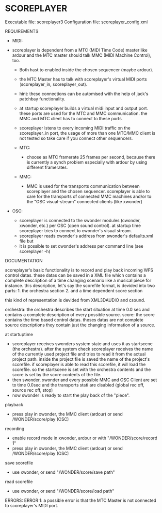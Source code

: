 # SCOREPLAYER
Executable    file: scoreplayer3
Configuration file: scoreplayer_config.xml

REQUIREMENTS

- MIDI:
- scoreplayer is dependent from a MTC (MIDI Time Code) master like ardour and the MTC master should talk MMC (MIDI Machine Control), too.   
    - Both hast to enabled inside the chosen sequencer (maybe ardour).  
    - the MTC Master has to talk with scoreplayer's virtual MIDI ports (scoreplayer_in, scoreplayer_out). 
    - hint: these connections can be automised with the help of jack's patchbay functionality.

    - at startup scoreplayer builds a virtual midi input and output port. these ports are used for the MTC and MMC communication. 
      the MMC and MTC client has to connect to these ports
    - scoreplayer lstens to every incoming MIDI traffic on the scoreplayer_in port, the usage of more than one MTC/MMC client is not 
      tested so take care if you connect other sequencers.
    - MTC:	
        - choose as MTC framerate 25 frames per second, because there is currently a synch problem especially with ardour by using different framerates.
    - MMC:
        - MMC is used for the transports communication between scoreplayer and the chosen sequencer. scoreplayer is able to care for the transports of 
        connected MMC machines and/or to the "OSC visual-stream" connected clients (like xwonder)

- OSC: 
    - scoreplayer is connected to the swonder modules (cwonder, xwonder, etc.) per OSC (open sound control). 
     at startup time scoreplayer tries to connect to cwonder's visual stream.
    - scoreplayer reads cwonder's address from swonder's defaults.xml file but 
    - it is possible to set cwonder's address per command line (see scoreplayer -h)

DOCUMENTATION

scoreplayer's basic functionality is to record and play back incoming WFS control datas. these datas can be saved in a XML file which contains a complete description of a time changing 
scenario like a musical piece for instance.
this description, let's say the scorefile format, is devided into two parts: 
	1. the orchestra section 
	2. and a time dependent score section

this kind of representation is devided from XML3DAUDIO and csound.

orchestra: 
	the orchestra describes the start situation at time 0.0 sec and contains a complete description of every possible source.
score:
	the score contains the time based control datas. theses datas are not complete source descriptions they contain
        just the changing information of a source. 


at startuptime 
- scoreplayer receives swonders system state and uses it as startscene (the orchestra). after the system check scoreplayer receives the name of the 
currently used project file and tries to read it from the actual project path. inside the project file is saved the name of the project's scorefile. 
if scoreplayer is able to read this scorefile, it will load the scorefile. so the startscene is set with the orchestra contents and the score is set by the score contents of the file.
- then swonder, xwonder and every possible MMC and OSC Client are set to time 0.0sec and the transports stati are disabled (global rec off, source rec off, stop)
- now swonder is ready to start the play back of the "piece".

playback
- press play in xwonder, the MMC client (ardour) or send /WONDER/score/play (OSC)

recording
- enable record mode in xwonder, ardour or with "/WONDER/score/record 1"
- press play in xwonder, the MMC client (ardour) or send /WONDER/score/play (OSC)

save scorefile
- use xwonder, or send "/WONDER/score/save path"

read scorefile
- use xwonder, or send "/WONDER/score/load path"

ERRORS:
ERROR 1: a possible error is that the MTC Master is not connected to scoreplayer's MIDI port. 
